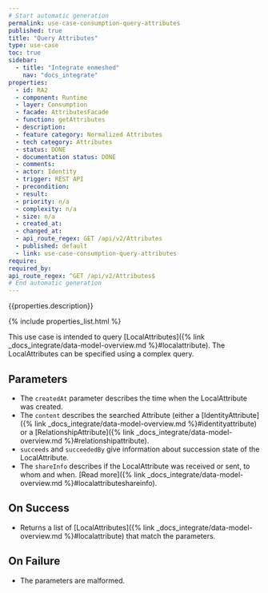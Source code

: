 ```yaml
---
# Start automatic generation
permalink: use-case-consumption-query-attributes
published: true
title: "Query Attributes"
type: use-case
toc: true
sidebar:
  - title: "Integrate enmeshed"
    nav: "docs_integrate"
properties:
  - id: RA2
  - component: Runtime
  - layer: Consumption
  - facade: AttributesFacade
  - function: getAttributes
  - description:
  - feature category: Normalized Attributes
  - tech category: Attributes
  - status: DONE
  - documentation status: DONE
  - comments:
  - actor: Identity
  - trigger: REST API
  - precondition:
  - result:
  - priority: n/a
  - complexity: n/a
  - size: n/a
  - created_at:
  - changed_at:
  - api_route_regex: GET /api/v2/Attributes
  - published: default
  - link: use-case-consumption-query-attributes
require:
required_by:
api_route_regex: ^GET /api/v2/Attributes$
# End automatic generation
---
```


{{properties.description}}

{% include properties_list.html %}

This use case is intended to query [LocalAttributes]({% link _docs_integrate/data-model-overview.md %}#localattribute). The LocalAttributes can be specified using a complex query.

## Parameters

- The `createdAt` parameter describes the time when the LocalAttribute was created.
- The `content` describes the searched Attribute (either a [IdentityAttribute]({% link _docs_integrate/data-model-overview.md %}#identityattribute)
  or a [RelationshipAttribute]({% link _docs_integrate/data-model-overview.md %}#relationshipattribute).
- `succeeds` and `succeededBy` give information about succession state of the LocalAttribute.
- The `shareInfo` describes if the LocalAttribute was received or sent, to whom and when. [Read more]({% link _docs_integrate/data-model-overview.md %}#localattributeshareinfo).

## On Success

- Returns a list of [LocalAttributes]({% link _docs_integrate/data-model-overview.md %}#localattribute) that match the parameters.

## On Failure

- The parameters are malformed.
